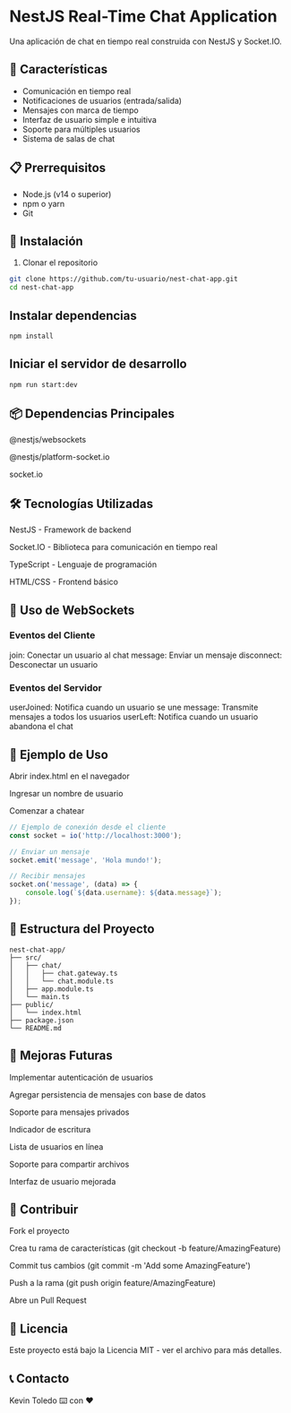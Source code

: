 # NestJS Real-Time Chat Application

Una aplicación de chat en tiempo real construida con NestJS y Socket.IO.

## 🚀 Características

- Comunicación en tiempo real
- Notificaciones de usuarios (entrada/salida)
- Mensajes con marca de tiempo
- Interfaz de usuario simple e intuitiva
- Soporte para múltiples usuarios
- Sistema de salas de chat

## 📋 Prerrequisitos

- Node.js (v14 o superior)
- npm o yarn
- Git

## 🔧 Instalación

1. Clonar el repositorio
```bash
git clone https://github.com/tu-usuario/nest-chat-app.git
cd nest-chat-app
```
## Instalar dependencias

```bash
npm install
```
## Iniciar el servidor de desarrollo

```bash
npm run start:dev
```
## 📦 Dependencias Principales
@nestjs/websockets

@nestjs/platform-socket.io

socket.io

## 🛠️ Tecnologías Utilizadas
NestJS - Framework de backend

Socket.IO - Biblioteca para comunicación en tiempo real

TypeScript - Lenguaje de programación

HTML/CSS - Frontend básico

## 🔌 Uso de WebSockets
### Eventos del Cliente
join: Conectar un usuario al chat
message: Enviar un mensaje
disconnect: Desconectar un usuario
### Eventos del Servidor
userJoined: Notifica cuando un usuario se une
message: Transmite mensajes a todos los usuarios
userLeft: Notifica cuando un usuario abandona el chat

## 📝 Ejemplo de Uso
Abrir index.html en el navegador

Ingresar un nombre de usuario

Comenzar a chatear

```typescript
// Ejemplo de conexión desde el cliente
const socket = io('http://localhost:3000');

// Enviar un mensaje
socket.emit('message', 'Hola mundo!');

// Recibir mensajes
socket.on('message', (data) => {
    console.log(`${data.username}: ${data.message}`);
});
```
## 🔄 Estructura del Proyecto
```plain text
nest-chat-app/
├── src/
│   ├── chat/
│   │   ├── chat.gateway.ts
│   │   └── chat.module.ts
│   ├── app.module.ts
│   └── main.ts
├── public/
│   └── index.html
├── package.json
└── README.md
```
## 🚀 Mejoras Futuras
Implementar autenticación de usuarios

Agregar persistencia de mensajes con base de datos

Soporte para mensajes privados

Indicador de escritura

Lista de usuarios en línea

Soporte para compartir archivos

Interfaz de usuario mejorada

## 👥 Contribuir
Fork el proyecto

Crea tu rama de características (git checkout -b feature/AmazingFeature)

Commit tus cambios (git commit -m 'Add some AmazingFeature')

Push a la rama (git push origin feature/AmazingFeature)

Abre un Pull Request

## 📄 Licencia
Este proyecto está bajo la Licencia MIT - ver el archivo  para más detalles.

## 📞 Contacto
Kevin Toledo
⌨️ con ❤️